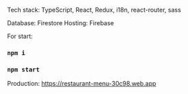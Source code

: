 Tech stack:
TypeScript, React, Redux, i18n, react-router, sass


Database: Firestore
Hosting: Firebase

For start:
### `npm i`
### `npm start`

Production: https://restaurant-menu-30c98.web.app
